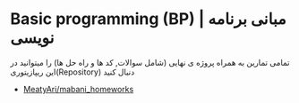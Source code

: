 # Basic programming (BP) | مبانی برنامه نویسی
تمامی تمارین به همراه پروژه ی نهایی (شامل سوالات, کد ها و راه حل ها) را میتوانید در این ریپازیتوری(Repository) دنبال کنید
- [MeatyAri/mabani_homeworks](https://github.com/MeatyAri/mabani_homeworks)
